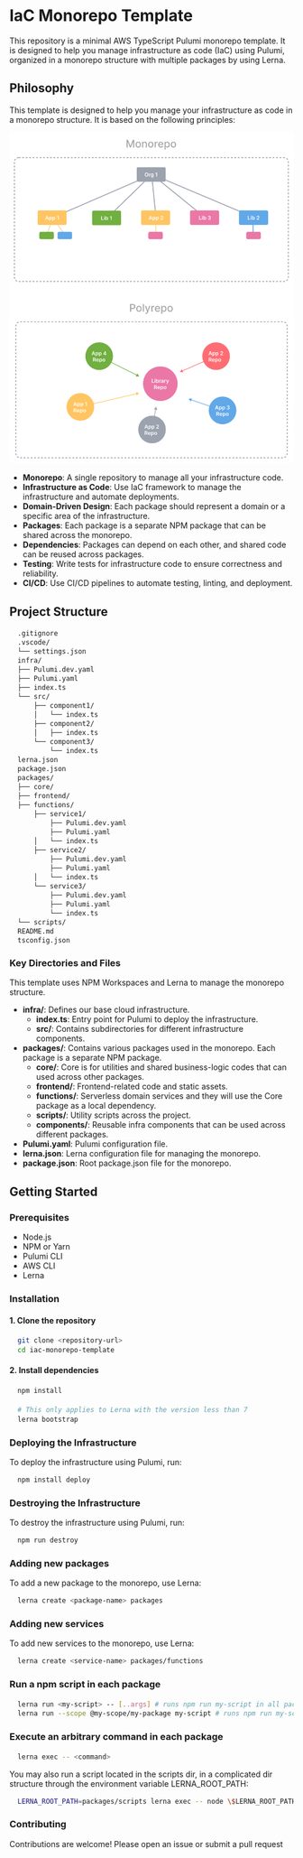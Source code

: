 # IaC Monorepo Template

This repository is a minimal AWS TypeScript Pulumi monorepo template. It is designed to help you manage infrastructure as code (IaC) using Pulumi, organized in a monorepo structure with multiple packages by using Lerna.

## Philosophy

This template is designed to help you manage your infrastructure as code in a monorepo structure. It is based on the following principles:

![Monorepo Structure](docs/images/monorepo-polyrepo.svg)

- **Monorepo**: A single repository to manage all your infrastructure code.
- **Infrastructure as Code**: Use IaC framework to manage the infrastructure and automate deployments.
- **Domain-Driven Design**: Each package should represent a domain or a specific area of the infrastructure.
- **Packages**: Each package is a separate NPM package that can be shared across the monorepo.
- **Dependencies**: Packages can depend on each other, and shared code can be reused across packages.
- **Testing**: Write tests for infrastructure code to ensure correctness and reliability.
- **CI/CD**: Use CI/CD pipelines to automate testing, linting, and deployment.

## Project Structure

```plaintext
  .gitignore
  .vscode/
  └── settings.json
  infra/
  ├── Pulumi.dev.yaml
  ├── Pulumi.yaml
  ├── index.ts
  └── src/
      ├── component1/
      │   └── index.ts
      ├── component2/
      │   ├── index.ts
      └── component3/
          └── index.ts
  lerna.json
  package.json
  packages/
  ├── core/
  ├── frontend/
  ├── functions/
      ├── service1/
          ├── Pulumi.dev.yaml
          ├── Pulumi.yaml
      │   └── index.ts
      ├── service2/
          ├── Pulumi.dev.yaml
          ├── Pulumi.yaml
      │   └── index.ts
      └── service3/
          ├── Pulumi.dev.yaml
          ├── Pulumi.yaml
          └── index.ts
  └── scripts/
  README.md
  tsconfig.json
```

### Key Directories and Files

This template uses NPM Workspaces and Lerna to manage the monorepo structure.

- **infra/**: Defines our base cloud infrastructure.
  - **index.ts**: Entry point for Pulumi to deploy the infrastructure.
  - **src/**: Contains subdirectories for different infrastructure components.
- **packages/**: Contains various packages used in the monorepo. Each package is a separate NPM package.
  - **core/**: Core is for utilities and shared business-logic codes that can used across other packages.
  - **frontend/**: Frontend-related code and static assets.
  - **functions/**: Serverless domain services and they will use the Core package as a local dependency.
  - **scripts/**: Utility scripts across the project.
  - **components/**: Reusable infra components that can be used across different packages.
- **Pulumi.yaml**: Pulumi configuration file.
- **lerna.json**: Lerna configuration file for managing the monorepo.
- **package.json**: Root package.json file for the monorepo.

## Getting Started

### Prerequisites

- Node.js
- NPM or Yarn
- Pulumi CLI
- AWS CLI
- Lerna

### Installation

#### 1. Clone the repository

  ```sh
    git clone <repository-url>
    cd iac-monorepo-template
  ```

#### 2. Install dependencies

  ```sh
    npm install
    
    # This only applies to Lerna with the version less than 7
    lerna bootstrap
  ```

### Deploying the Infrastructure

To deploy the infrastructure using Pulumi, run:

```sh
  npm install deploy
```

### Destroying the Infrastructure

To destroy the infrastructure using Pulumi, run:

```sh
  npm run destroy
```

### Adding new packages

To add a new package to the monorepo, use Lerna:

```sh
  lerna create <package-name> packages
```

### Adding new services

To add new services to the monorepo, use Lerna:

```sh
  lerna create <service-name> packages/functions
```

### Run a npm script in each package

```sh
  lerna run <my-script> -- [..args] # runs npm run my-script in all packages that have it
  lerna run --scope @my-scope/my-package my-script # runs npm run my-script in a specific package
```

### Execute an arbitrary command in each package

```sh
  lerna exec -- <command>
```

You may also run a script located in the scripts dir, in a complicated dir structure through the environment variable LERNA_ROOT_PATH:

```sh
  LERNA_ROOT_PATH=packages/scripts lerna exec -- node \$LERNA_ROOT_PATH/some-script.js
```

### Contributing

Contributions are welcome! Please open an issue or submit a pull request
